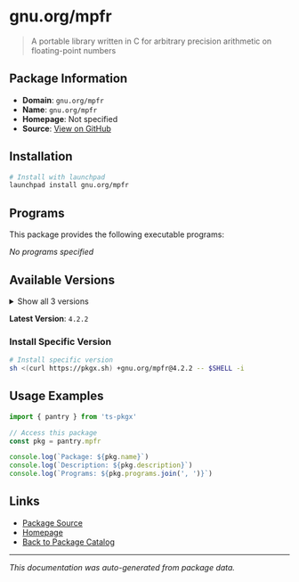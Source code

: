 # gnu.org/mpfr

> A portable library written in C for arbitrary precision arithmetic on floating-point numbers

## Package Information

- **Domain**: `gnu.org/mpfr`
- **Name**: `gnu.org/mpfr`
- **Homepage**: Not specified
- **Source**: [View on GitHub](https://github.com/pkgxdev/pantry/tree/main/projects/gnu.org/mpfr/package.yml)

## Installation

```bash
# Install with launchpad
launchpad install gnu.org/mpfr
```

## Programs

This package provides the following executable programs:

*No programs specified*

## Available Versions

<details>
<summary>Show all 3 versions</summary>

- `4.2.2`, `4.2.1`, `4.1.1`

</details>

**Latest Version**: `4.2.2`

### Install Specific Version

```bash
# Install specific version
sh <(curl https://pkgx.sh) +gnu.org/mpfr@4.2.2 -- $SHELL -i
```

## Usage Examples

```typescript
import { pantry } from 'ts-pkgx'

// Access this package
const pkg = pantry.mpfr

console.log(`Package: ${pkg.name}`)
console.log(`Description: ${pkg.description}`)
console.log(`Programs: ${pkg.programs.join(', ')}`)
```

## Links

- [Package Source](https://github.com/pkgxdev/pantry/tree/main/projects/gnu.org/mpfr/package.yml)
- [Homepage](#)
- [Back to Package Catalog](../../../package-catalog.md)

---

*This documentation was auto-generated from package data.*
